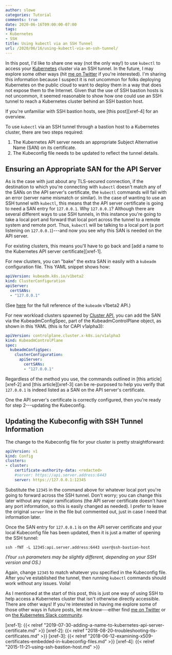 ```yaml
---
author: slowe
categories: Tutorial
comments: true
date: 2020-06-16T09:00:00-07:00
tags:
- Kubernetes
- SSH
title: Using kubectl via an SSH Tunnel
url: /2020/06/16/using-kubectl-via-an-ssh-tunnel/
---
```


In this post, I'd like to share one way (not the only way!) to use `kubectl` to access your [Kubernetes][link-4] cluster via an SSH tunnel. In the future, I may explore some other ways (hit [me on Twitter][link-99] if you're interested). I'm sharing this information because I suspect it is not uncommon for folks deploying Kubernetes on the public cloud to want to deploy them in a way that does not expose them to the Internet. Given that the use of SSH bastion hosts is not uncommon, it seemed reasonable to show how one could use an SSH tunnel to reach a Kubernetes cluster behind an SSH bastion host.<!--more-->

If you're unfamiliar with SSH bastion hosts, see [this post][xref-4] for an overview.

To use `kubectl` via an SSH tunnel through a bastion host to a Kubernetes cluster, there are two steps required:

1. The Kubernetes API server needs an appropriate Subject Alternative Name (SAN) on its certificate.
2. The Kubeconfig file needs to be updated to reflect the tunnel details.

## Ensuring an Appropriate SAN for the API Server

As is the case with just about any TLS-secured connection, if the destination to which you're connecting with `kubectl` doesn't match any of the SANs on the API server's certificate, the `kubectl` commands will fail with an error (server name mismatch or similar). In the case of wanting to use an SSH tunnel with `kubectl`, this means that the API server certificate is going to need a SAN entry for `127.0.0.1`. Why `127.0.0.1`? Although there are several different ways to use SSH tunnels, in this instance you're going to take a local port and forward that local port across the tunnel to a remote system and remote port. Thus, `kubectl` will be talking to a local port (a port listening on `127.0.0.1`)---and now you see why this SAN is needed on the API server.

For existing clusters, this means you'll have to go back and [add a name to the Kubernetes API server certificate][xref-1].

For new clusters, you can "bake" the extra SAN in easily with a `kubeadm` configuration file. This YAML snippet shows how:

```yaml
apiVersion: kubeadm.k8s.io/v1beta2
kind: ClusterConfiguration
apiServer:
  certSANs:
  - "127.0.0.1"
```

(See [here][link-1] for the full reference of the `kubeadm` v1beta2 API.)

For new workload clusters spawned by [Cluster API][link-2], you can add the SAN via the KubeadmConfigSpec, part of the KubeadmControlPlane object, as shown in this YAML (this is for CAPI v1alpha3):

```yaml
apiVersion: controlplane.cluster.x-k8s.io/v1alpha3
kind: KubeadmControlPlane
spec:
  kubeadmConfigSpec:
    clusterConfiguration:
      apiServer:
        certSANs:
        - "127.0.0.1"
```

Regardless of the method you use, the commands outlined in [this article][xref-2] and [this article][xref-3] can be re-purposed to help you verify that `127.0.0.1` is indeed listed as a SAN on the API server's certificate.

One the API server's certificate is correctly configured, then you're ready for step 2---updating the Kubeconfig.

## Updating the Kubeconfig with SSH Tunnel Information

The change to the Kubeconfig file for your cluster is pretty straightforward:

```yaml
apiVersion: v1
kind: Config
clusters:
- cluster:
    certificate-authority-data: <redacted>
    #server: https://api.server.address:6443
    server: https://127.0.0.1:12345
```

Substitute the `12345` in the command above for whatever local port you're going to forward across the SSH tunnel. Don't worry; you can change this later without any major ramifications (the API server certificate doesn't have any port information, so this is easily changed as needed). I prefer to leave the original `server` line in the file but commented out, just in case I need that information later.

Once the SAN entry for `127.0.0.1` is on the API server certificate and your local Kubeconfig file has been updated, then it is just a matter of opening the SSH tunnel:

    ssh -fNT -L 12345:api.server.address:6443 user@ssh-bastion-host

_(Your `ssh` parameters may be slightly different, depending on your SSH version and OS.)_

Again, change `12345` to match whatever you specified in the Kubeconfig file. After you've established the tunnel, then running `kubectl` commands should work without any issues. Voila!

As I mentioned at the start of this post, this is just one way of using SSH to help access a Kubernetes cluster that isn't otherwise directly accessible. There are other ways! If you're interested in having me explore some of those other ways in future posts, let me know---either find [me on Twitter][link-99] or on [the Kubernetes Slack community][link-2].

[link-1]: https://godoc.org/k8s.io/kubernetes/cmd/kubeadm/app/apis/kubeadm/v1beta2
[link-2]: https://cluster-api.sigs.k8s.io/
[link-3]: https://kubernetes.slack.com/
[link-4]: https://kubernetes.io/
[link-99]: https://twitter.com/scott_lowe
[xref-1]: {{< relref "2019-07-30-adding-a-name-to-kubernetes-api-server-certificate.md" >}}
[xref-2]: {{< relref "2018-08-20-troubleshooting-tls-certificates.md" >}}
[xref-3]: {{< relref "2018-06-12-examining-x509-certificates-embedded-in-kubeconfig-files.md" >}}
[xref-4]: {{< relref "2015-11-21-using-ssh-bastion-host.md" >}}
